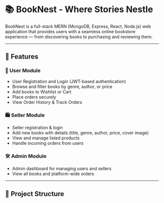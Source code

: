 # 📚 BookNest - Where Stories Nestle

BookNest is a full-stack MERN (MongoDB, Express, React, Node.js) web application that provides users with a seamless online bookstore experience — from discovering books to purchasing and reviewing them.

---

## 🌟 Features

### 👤 User Module
- User Registration and Login (JWT-based authentication)
- Browse and filter books by genre, author, or price
- Add books to Wishlist or Cart
- Place orders securely
- View Order History & Track Orders

### 🛍️ Seller Module
- Seller registration & login
- Add new books with details (title, genre, author, price, cover image)
- View and manage listed products
- Handle incoming orders from users

### 🛠️ Admin Module
- Admin dashboard for managing users and sellers
- View all books and platform-wide orders

---

## 📁 Project Structure



